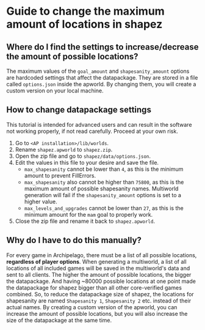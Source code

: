# Guide to change the maximum amount of locations in shapez

## Where do I find the settings to increase/decrease the amount of possible locations?

The maximum values of the `goal_amount` and `shapesanity_amount` options are hardcoded settings that affect the 
datapackage. They are stored in a file called `options.json` inside the apworld. By changing them, you will create a 
custom version on your local machine.

## How to change datapackage settings

This tutorial is intended for advanced users and can result in the software not working properly, if not read carefully. 
Proceed at your own risk.

1. Go to `<AP installation>/lib/worlds`.
2. Rename `shapez.apworld` to `shapez.zip`.
3. Open the zip file and go to `shapez/data/options.json`.
4. Edit the values in this file to your desire and save the file.
   - `max_shapesanity` cannot be lower than `4`, as this is the minimum amount to prevent FillErrors.
   - `max_shapesanity` also cannot be higher than `75800`, as this is the maximum amount of possible shapesanity names. 
     Multiworld generation will fail if the `shapesanity_amount` options is set to a higher value.
   - `max_levels_and_upgrades` cannot be lower than `27`, as this is the minimum amount for the `mam` goal to properly 
     work.
5. Close the zip file and rename it back to `shapez.apworld`.

## Why do I have to do this manually?

For every game in Archipelago, there must be a list of all possible locations, **regardless of player options**. When 
generating a multiworld, a list of all locations of all included games will be saved in the multiworld's data and sent 
to all clients. The higher the amount of possible locations, the bigger the datapackage. And having ~80000 possible 
locations at one point made the datapackage for shapez bigger than all other core-verified games combined. So, to reduce 
the datapackage size of shapez, the locations for shapesanity are named `Shapesanity 1`, `Shapesanity 2` etc. instead of 
their actual names. By creating a custom version of the apworld, you can increase the amount of possible locations, but 
you will also increase the size of the datapackage at the same time.
